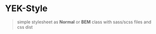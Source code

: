 # YEK-Style

<!--:start: badge-->
<!--
Insert here badge files
- [ ] MIT-License
- [ ] npm-download-per-month
- [ ] dependencies
-->
<!--:end: badge-->

> simple stylesheet as **Normal** or **BEM** class with sass/scss files and css dist
